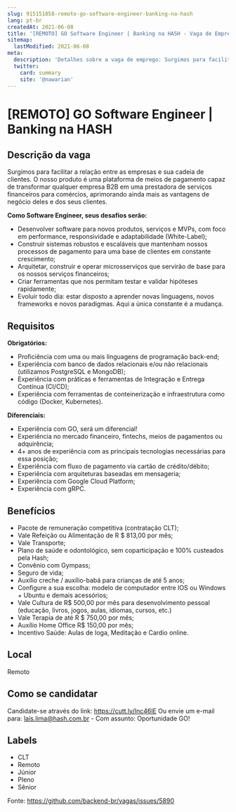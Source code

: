 ```yaml
---
slug: 915151058-remoto-go-software-engineer-banking-na-hash
lang: pt-br
createdAt: 2021-06-08
title: '[REMOTO] GO Software Engineer | Banking na HASH - Vaga de Emprego'
sitemap:
  lastModified: 2021-06-08
meta:
  description: 'Detalhes sobre a vaga de emprego: Surgimos para facilitar a relação entre as empresas e sua cadeia de clientes. O nosso produto é uma plataforma de meios de pagamento capaz de transformar qualquer empresa B2B em uma prestadora de serviços financeiros para comércios, aprimorando ainda mais as vantagens de negócio deles e dos seus clientes. **Como Software Engineer, seus desafios serão:**  - Desenvolver software para novos produtos, serviços e MVPs, com foco em performance, responsividade e adaptabilidade (White-Label); - Construir sistemas robustos e escaláveis que mantenham nossos processos de pagamento para uma base de clientes em constante crescimento; - Arquitetar, construir e operar microsserviços que servirão de base para os nossos serviços financeiros; - Criar ferramentas que nos permitam testar e validar hipóteses rapidamente; - Evoluir todo dia: estar disposto a aprender novas linguagens, novos frameworks e novos paradigmas. Aqui a única constante é a mudança.'
  twitter:
    card: summary
    site: '@nawarian'
---
```


# [REMOTO] GO Software Engineer | Banking na HASH

## Descrição da vaga
Surgimos para facilitar a relação entre as empresas e sua cadeia de clientes. O nosso produto é uma plataforma de meios de pagamento capaz de transformar qualquer empresa B2B em uma prestadora de serviços financeiros para comércios, aprimorando ainda mais as vantagens de negócio deles e dos seus clientes.

**Como Software Engineer, seus desafios serão:** 

- Desenvolver software para novos produtos, serviços e MVPs, com foco em performance, responsividade e adaptabilidade (White-Label);
- Construir sistemas robustos e escaláveis que mantenham nossos processos de pagamento para uma base de clientes em constante crescimento;
- Arquitetar, construir e operar microsserviços que servirão de base para os nossos serviços financeiros;
- Criar ferramentas que nos permitam testar e validar hipóteses rapidamente;
- Evoluir todo dia: estar disposto a aprender novas linguagens, novos frameworks e novos paradigmas. Aqui a única constante é a mudança.

## Requisitos

**Obrigatórios:**

- Proficiência com uma ou mais linguagens de programação back-end;
- Experiência com banco de dados relacionais e/ou não relacionais (utilizamos PostgreSQL e MongoDB);
- Experiência com práticas e ferramentas de Integração e Entrega Contínua (CI/CD);
- Experiência com ferramentas de conteinerização e infraestrutura como código (Docker, Kubernetes).

**Diferenciais:**

- Experiência com GO, será um diferencial! 
- Experiência no mercado financeiro, fintechs, meios de pagamentos ou adquirência;
- 4+ anos de experiência com as principais tecnologias necessárias para essa posição;
- Experiência com fluxo de pagamento via cartão de crédito/débito;
- Experiência com arquiteturas baseadas em mensageria;
- Experiência com Google Cloud Platform;
- Experiência com gRPC.

## Benefícios

- Pacote de remuneração competitiva (contratação CLT);
- Vale Refeição ou Alimentação de R $ 813,00 por mês;
- Vale Transporte;
- Plano de saúde e odontológico, sem coparticipação e 100% custeados pela Hash;
- Convênio com Gympass;
- Seguro de vida;
- Auxílio creche / auxílio-babá para crianças de até 5 anos;
- Configure a sua escolha: modelo de computador entre IOS ou Windows + Ubuntu e demais acessórios;
- Vale Cultura de R$ 500,00 por mês para desenvolvimento pessoal (educação, livros, jogos, aulas, idiomas, cursos, etc.)
- Vale Terapia de até R $ 750,00 por mês;
- Auxílio Home Office R$ 150,00 por mês;
- Incentivo Saúde: Aulas de Ioga, Meditação e Cardio online.

## Local

Remoto

## Como se candidatar

Candidate-se através do link: https://cutt.ly/Inc46lE
Ou envie um e-mail para: lais.lima@hash.com.br - Com assunto: Oportunidade GO!

## Labels

- CLT
- Remoto
- Júnior
- Pleno
- Sênior





Fonte: https://github.com/backend-br/vagas/issues/5890